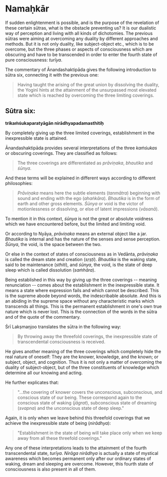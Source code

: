 # Namaḥkār

If sudden enlightenment is possible, and is the purpose of the revelation of these certain sūtras, what is the obstacle preventing us? It is our dualistic way of perception and living with all kinds of dichotomies. The previous sūtras were aiming at overcoming any duality by different approaches and methods. But it is not only duality, like subject-object etc., which is to be overcome, but the three phases or aspects of consciousness which are obscuring and have to be transcended in order to enter the fourth state of pure consciousness: *turīya*. 

The commentary of Ānandashaktipāda gives the following introduction to sūtra six, connecting it with the previous one: 

> Having taught the arising of the great union by dissolving the duality, the Yoginī hints at the attainment of the unsurpassed most elevated state which is reached by overcoming the three limiting coverings.

## Sūtra six:

**trikaṁśukaparatyāgān nirādhyapadamasthitiḥ**

By completely giving up the three limited coverings, establishment in the inexpressible state is attained. 

Ānandashaktipāda provides several interpretations of the three *kaṁśukas* or obscuring coverings. They are classified as follows: 

> The three coverings are differentiated as *prāviṇaka*, *bhautika* and *śūnya*. 

And these terms will be explained in different ways according to different philosophies: 

> *Prāviṇaka* means here the subtle elements (*tanmātra*) beginning with sound and ending with the ego (*ahaṅkāra*). *Bhautika* is in the form of earth and other gross elements. *Śūnya* or void is the victor of motionlessness or dissolving, or else of latent impressions (*vāsanā*).

To mention it in this context, *śūnya* is not the great or absolute voidness which we have encountered before, but the limited and limiting void. 

Or according to Nyāya, *prāviṇaka* means an external object like a jar. *Bhautika* is internal and has the nature of the senses and sense perception. *Śūnya*, the void, is the space between the two. 

Or else in the context of states of consciousness as in Vedānta, *prāviṇaka* is called the dream state and creation (*sṛṣṭi*). *Bhautika* is the waking state, said to be maintenance (*sthiti*), and *śūnya*, the void, is the state of deep sleep which is called dissolution (*saṁhāra*).

Being established in this way by giving up the three coverings -- meaning renunciation -- comes about the establishment in the inexpressible state. It means a state where expression fails and which cannot be described. This is the supreme abode beyond words, the indescribable absolute. And this is an abiding in the supreme space without any characteristic marks which transcends all things. This is the permanent establishment in one's own true nature which is never lost. This is the connection of the words in the sūtra and of the quote of the commentary.

Śrī Lakṣmaṇjoo translates the sūtra in the following way:

> By throwing away the threefold coverings, the inexpressible state of transcendental consciousness is received. 

He gives another meaning of the three coverings which completely hide the real nature of oneself: They are the knower, knowledge, and the known; or subject, object, and cognition. Thus it is not only a matter of overcoming the duality of subject-object, but of the three constituents of knowledge which determine all our knowing and acting. 

He further explicates that: 

> "...the covering of knower covers the unconscious, subconscious, and conscious state of our being. These correspond again to the conscious state of waking (*jāgrat*), subconscious state of dreaming (*svapna*) and the unconscious state of deep sleep."

Again, it is only when we leave behind this threefold coverings that we achieve the inexpressible state of being (*nirādhya*):

> "Establishment in the state of being will take place only when we keep away from all these threefold coverings."

Any one of these interpretations leads to the attainment of the fourth transcendental state, *turīya*. *Nirāga nirādhya* is actually a state of mystical awareness which becomes permanent only after our ordinary states of waking, dream and sleeping are overcome. However, this fourth state of consciousness is also present in all of them. 
